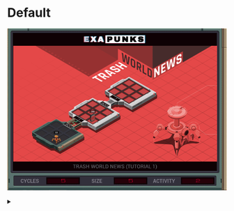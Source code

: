 # Default
![](default.gif)

<details><summary></summary>
<p>

```
LINK 800
GRAB 200
LINK 800
DROP
HALT
```
</p>
</details>
